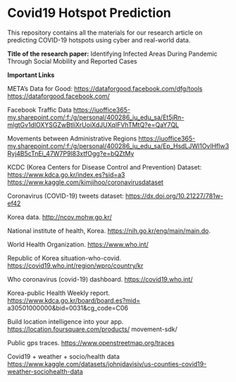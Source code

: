 # Covid19 Hotspot Prediction
This repository contains all the materials for our research article on predicting COVID-19 hotspots using cyber and real-world data.

**Title of the research paper:** 
Identifying Infected Areas During Pandemic Through Social Mobility and Reported Cases

**Important Links**

META’s Data for Good:
https://dataforgood.facebook.com/dfg/tools
https://dataforgood.facebook.com/

Facebook Traffic Data
https://iuoffice365-my.sharepoint.com/:f:/g/personal/400286_iu_edu_sa/Et5jRn-mlgtGv1dlOXYSGZwBtliXrUoiXdJUXqIFVhTMtQ?e=QaY7QL

Movements between Administrative Regions
https://iuoffice365-my.sharepoint.com/:f:/g/personal/400286_iu_edu_sa/Ep_HsdLJWl1OvlHflw3Ryj4B5cTnEi_47W7P9l83xtfOgg?e=bQZtMy

KCDC (Korea Centers for Disease Control and Prevention) Dataset:
https://www.kdca.go.kr/index.es?sid=a3 
https://www.kaggle.com/kimjihoo/coronavirusdataset

Coronavirus (COVID-19) tweets dataset: 
https://dx.doi.org/10.21227/781w-ef42

Korea data. http://ncov.mohw.go.kr/

National institute of health, Korea. https://nih.go.kr/eng/main/main.do.

World Health Organization. https://www.who.int/

Republic of Korea situation-who-covid. https://covid19.who.int/region/wpro/country/kr

Who coronavirus (covid-19) dashboard. https://covid19.who.int/

Korea-public Health Weekly report. https://www.kdca.go.kr/board/board.es?mid=
a30501000000&bid=0031&cg_code=C06

Build location intelligence into your app. https://location.foursquare.com/products/
movement-sdk/

Public gps traces. https://www.openstreetmap.org/traces

Covid19 + weather + socio/health data
https://www.kaggle.com/datasets/johnjdavisiv/us-counties-covid19-weather-sociohealth-data

